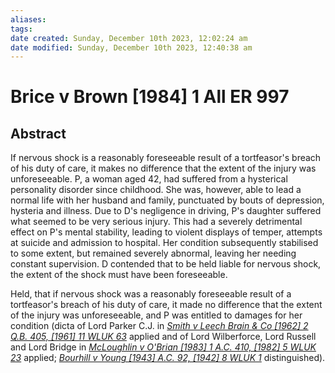```yaml
---
aliases: 
tags: 
date created: Sunday, December 10th 2023, 12:02:24 am
date modified: Sunday, December 10th 2023, 12:40:38 am
---
```


# Brice v Brown [1984] 1 All ER 997

## Abstract

If nervous shock is a reasonably foreseeable result of a tortfeasor's breach of his duty of care, it makes no difference that the extent of the injury was unforeseeable. P, a woman aged 42, had suffered from a hysterical personality disorder since childhood. She was, however, able to lead a normal life with her husband and family, punctuated by bouts of depression, hysteria and illness. Due to D's negligence in driving, P's daughter suffered what seemed to be very serious injury. This had a severely detrimental effect on P's mental stability, leading to violent displays of temper, attempts at suicide and admission to hospital. Her condition subsequently stabilised to some extent, but remained severely abnormal, leaving her needing constant supervision. D contended that to be held liable for nervous shock, the extent of the shock must have been foreseeable.

Held, that if nervous shock was a reasonably foreseeable result of a tortfeasor's breach of his duty of care, it made no difference that the extent of the injury was unforeseeable, and P was entitled to damages for her condition (dicta of Lord Parker C.J. in _[Smith v Leech Brain & Co [1962] 2 Q.B. 405, [1961] 11 WLUK 63](https://uk.westlaw.com/Document/IAF33E710E42811DA8FC2A0F0355337E9/View/FullText.html?originationContext=document&transitionType=DocumentItem&ppcid=c09bd35afb63433b9e3d6565afef9654&contextData=(sc.Default))_ applied and of Lord Wilberforce, Lord Russell and Lord Bridge in _[McLoughlin v O'Brian [1983] 1 A.C. 410, [1982] 5 WLUK 23](https://uk.westlaw.com/Document/IF7E61740E42711DA8FC2A0F0355337E9/View/FullText.html?originationContext=document&transitionType=DocumentItem&ppcid=c09bd35afb63433b9e3d6565afef9654&contextData=(sc.Default))_ applied; _[Bourhill v Young [1943] A.C. 92, [1942] 8 WLUK 1](https://uk.westlaw.com/Document/I77000B40E42711DA8FC2A0F0355337E9/View/FullText.html?originationContext=document&transitionType=DocumentItem&ppcid=c09bd35afb63433b9e3d6565afef9654&contextData=(sc.Default))_ distinguished).
